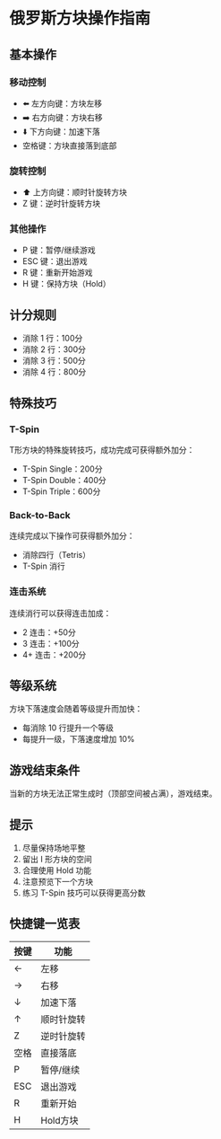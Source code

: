 # 俄罗斯方块操作指南

## 基本操作

### 移动控制
- ⬅️ 左方向键：方块左移
- ➡️ 右方向键：方块右移
- ⬇️ 下方向键：加速下落
- 空格键：方块直接落到底部

### 旋转控制
- ⬆️ 上方向键：顺时针旋转方块
- Z 键：逆时针旋转方块

### 其他操作
- P 键：暂停/继续游戏
- ESC 键：退出游戏
- R 键：重新开始游戏
- H 键：保持方块（Hold）

## 计分规则

- 消除 1 行：100分
- 消除 2 行：300分
- 消除 3 行：500分
- 消除 4 行：800分

## 特殊技巧

### T-Spin
T形方块的特殊旋转技巧，成功完成可获得额外加分：
- T-Spin Single：200分
- T-Spin Double：400分
- T-Spin Triple：600分

### Back-to-Back
连续完成以下操作可获得额外加分：
- 消除四行（Tetris）
- T-Spin 消行

### 连击系统
连续消行可以获得连击加成：
- 2 连击：+50分
- 3 连击：+100分
- 4+ 连击：+200分

## 等级系统

方块下落速度会随着等级提升而加快：
- 每消除 10 行提升一个等级
- 每提升一级，下落速度增加 10%

## 游戏结束条件

当新的方块无法正常生成时（顶部空间被占满），游戏结束。

## 提示

1. 尽量保持场地平整
2. 留出 I 形方块的空间
3. 合理使用 Hold 功能
4. 注意预览下一个方块
5. 练习 T-Spin 技巧可以获得更高分数

## 快捷键一览表

| 按键 | 功能 |
|------|------|
| ← | 左移 |
| → | 右移 |
| ↓ | 加速下落 |
| ↑ | 顺时针旋转 |
| Z | 逆时针旋转 |
| 空格 | 直接落底 |
| P | 暂停/继续 |
| ESC | 退出游戏 |
| R | 重新开始 |
| H | Hold方块 |
